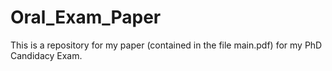 # Oral_Exam_Paper

This is a repository for my paper (contained in the file main.pdf) for my PhD Candidacy Exam. 
